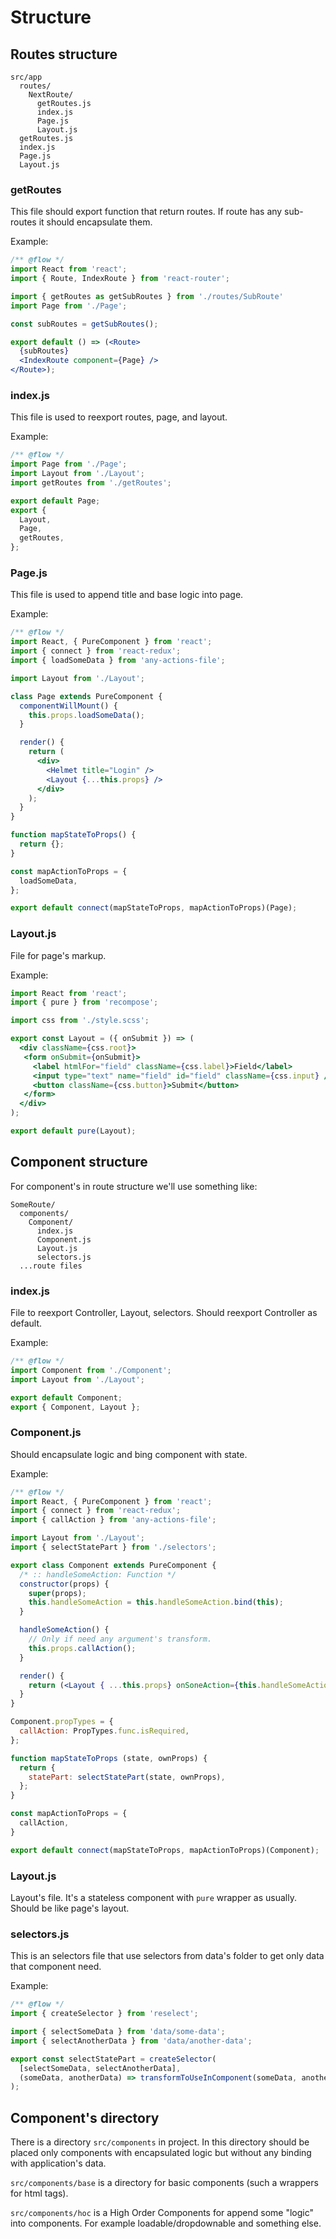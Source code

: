 # Structure

## Routes structure

```
src/app
  routes/
    NextRoute/
      getRoutes.js
      index.js
      Page.js
      Layout.js
  getRoutes.js
  index.js
  Page.js
  Layout.js
```

### getRoutes
This file should export function that return routes.
If route has any sub-routes it should encapsulate them.

Example:
```jsx
/** @flow */
import React from 'react';
import { Route, IndexRoute } from 'react-router';

import { getRoutes as getSubRoutes } from './routes/SubRoute'
import Page from './Page';

const subRoutes = getSubRoutes();

export default () => (<Route>
  {subRoutes}
  <IndexRoute component={Page} />
</Route>);
```

### index.js

This file is used to reexport routes, page, and layout.

Example:
```jsx
/** @flow */
import Page from './Page';
import Layout from './Layout';
import getRoutes from './getRoutes';

export default Page;
export {
  Layout,
  Page,
  getRoutes,
};
```

### Page.js
This file is used to append title and base logic into page.

Example:
```jsx
/** @flow */
import React, { PureComponent } from 'react';
import { connect } from 'react-redux';
import { loadSomeData } from 'any-actions-file';

import Layout from './Layout';

class Page extends PureComponent {
  componentWillMount() {
    this.props.loadSomeData();
  }

  render() { 
    return (
      <div>
        <Helmet title="Login" />
        <Layout {...this.props} />
      </div>
    );
  }
}

function mapStateToProps() {
  return {};
}

const mapActionToProps = {
  loadSomeData,
};

export default connect(mapStateToProps, mapActionToProps)(Page);
```

### Layout.js
File for page's markup.

Example:
```jsx
import React from 'react';
import { pure } from 'recompose';

import css from './style.scss';

export const Layout = ({ onSubmit }) => (
  <div className={css.root}>
   <form onSubmit={onSubmit}>
     <label htmlFor="field" className={css.label}>Field</label>
     <input type="text" name="field" id="field" className={css.input} />
     <button className={css.button}>Submit</button>
   </form>
  </div>
);

export default pure(Layout);
```

## Component structure
For component's in route structure we'll use something like:
```
SomeRoute/
  components/
    Component/
      index.js
      Component.js
      Layout.js
      selectors.js
  ...route files
```

### index.js
File to reexport Controller, Layout, selectors. Should reexport Controller as default.

Example:
```jsx
/** @flow */
import Component from './Component';
import Layout from './Layout';

export default Component;
export { Component, Layout };
```

### Component.js
Should encapsulate logic and bing component with state.

Example:
```jsx
/** @flow */
import React, { PureComponent } from 'react';
import { connect } from 'react-redux';
import { callAction } from 'any-actions-file';

import Layout from './Layout';
import { selectStatePart } from './selectors';

export class Component extends PureComponent {
  /* :: handleSomeAction: Function */
  constructor(props) {
    super(props);
    this.handleSomeAction = this.handleSomeAction.bind(this);
  }

  handleSomeAction() {
    // Only if need any argument's transform.
    this.props.callAction();
  }

  render() {
    return (<Layout { ...this.props} onSoneAction={this.handleSomeAction} />);
  }
}

Component.propTypes = {
  callAction: PropTypes.func.isRequired,
};

function mapStateToProps (state, ownProps) {
  return {
    statePart: selectStatePart(state, ownProps),
  };
}

const mapActionToProps = {
  callAction,
}

export default connect(mapStateToProps, mapActionToProps)(Component);
```


### Layout.js
Layout's file. It's a stateless component with `pure` wrapper as usually. 
Should be like page's layout.

### selectors.js
This is an selectors file that use selectors from data's folder to get only data that component need.

Example:
```jsx
/** @flow */
import { createSelector } from 'reselect';

import { selectSomeData } from 'data/some-data';
import { selectAnotherData } from 'data/another-data';

export const selectStatePart = createSelector(
  [selectSomeData, selectAnotherData],
  (someData, anotherData) => transformToUseInComponent(someData, anotherData),
);
```



## Component's directory
There is a directory `src/components` in project. In this directory should be placed only
 components with encapsulated logic but without any binding with application's data.
 
`src/components/base` is a directory for basic components (such a wrappers for html tags).

`src/components/hoc` is a High Order Components for append some "logic" into components.
For example loadable/dropdownable and something else.



